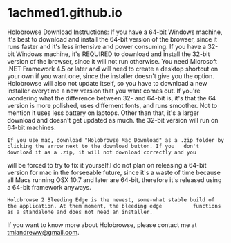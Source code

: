 1achmed1.github.io
=================
Holobrowse Download Instructions:
    If you have a 64-bit Windows machine, it's best to download and install the 64-bit version of the browser, since it runs        faster and it's less intensive and power consuming.
  If you have a 32-bit Windows machine, it's REQUIRED to download and install the 32-bit version of the browser, since it will not   run otherwise.
    You need Microsoft .NET Framework 4.5 or later and  will need to create a desktop shortcut on your own if you want one, since   the installer doesn't give you the option.
  Holobrowse will also not update itself, so you have to download a new installer everytime a new version that you want comes out.
  If you're wondering what the difference between 32- and 64-bit is, it's that the 64 version is more polished, uses differnent     fonts, and runs smoother. Not to mention it uses
  less battery on laptops. Other than that, it's a larger download and doesn't get updated as much. the 32-bit version will run on   64-bit machines.

    If you use mac, download "Holobrowse Mac Download" as a .zip folder by clicking the arrow next to the download button. If you   don't download it as a .zip, it will not download correctly and you
  will be forced to try to fix it yourself.I do not plan on releasing a 64-bit version for mac in the forseeable future, since      it's a waste of time because all Macs running OSX 10.7 and later are 64-bit, therefore
  it's released using a 64-bit framework anyways.

    Holobrowse 2 Bleeding Edge is the newest, some-what stable build of the application. At them moment, the bleeding edge          functions as a standalone and does not need an installer.

  If you want to know more about Holobrowse, please contact me at tmiandreww@gmail.com.
